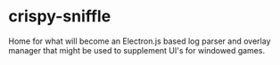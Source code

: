 # crispy-sniffle
Home for what will become an Electron.js based log parser and overlay manager that might be used to supplement UI's for windowed games.

